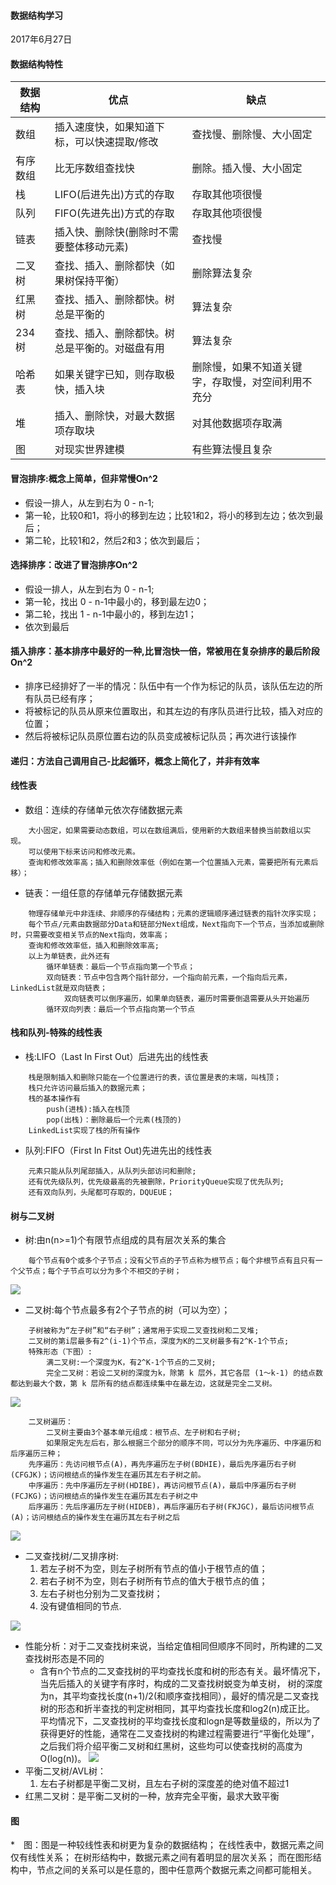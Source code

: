 #### 数据结构学习
2017年6月27日 

#### 数据结构特性
数据结构 |                    优点                    |                缺点
--------|--------------------------------------------|----------------------
数组    | 插入速度快，如果知道下标，可以快速提取/修改   | 查找慢、删除慢、大小固定
有序数组| 比无序数组查找快                             | 删除。插入慢、大小固定
栈      | LIFO(后进先出)方式的存取                     | 存取其他项很慢
队列    | FIFO(先进先出)方式的存取                     | 存取其他项很慢
链表    | 插入快、删除快(删除时不需要整体移动元素)      | 查找慢
二叉树  | 查找、插入、删除都快（如果树保持平衡）        | 删除算法复杂
红黑树  | 查找、插入、删除都快。树总是平衡的            | 算法复杂
234树   | 查找、插入、删除都快。树总是平衡的。对磁盘有用| 算法复杂
哈希表  | 如果关键字已知，则存取极快，插入块            | 删除慢，如果不知道关键字，存取慢，对空间利用不充分
堆      | 插入、删除快，对最大数据项存取块              |对其他数据项存取满
图      | 对现实世界建模                               | 有些算法慢且复杂


#### 冒泡排序:概念上简单，但非常慢On^2
* 假设一排人，从左到右为 0  -  n-1;
* 第一轮，比较0和1，将小的移到左边；比较1和2，将小的移到左边；依次到最后；
* 第二轮，比较1和2，然后2和3；依次到最后；
#### 选择排序：改进了冒泡排序On^2
* 假设一排人，从左到右为 0  -  n-1;
* 第一轮，找出 0 - n-1中最小的，移到最左边0；
* 第二轮，找出 1 - n-1中最小的，移到左边1；
* 依次到最后
#### 插入排序：基本排序中最好的一种,比冒泡快一倍，常被用在复杂排序的最后阶段On^2
* 排序已经排好了一半的情况：队伍中有一个作为标记的队员，该队伍左边的所有队员已经有序；
* 将被标记的队员从原来位置取出，和其左边的有序队员进行比较，插入对应的位置；
* 然后将被标记队员原位置右边的队员变成被标记队员；再次进行该操作

#### 递归：方法自己调用自己-比起循环，概念上简化了，并非有效率


#### 线性表
* 数组：连续的存储单元依次存储数据元素
~~~
    大小固定，如果需要动态数组，可以在数组满后，使用新的大数组来替换当前数组以实现。
    可以使用下标来访问和修改元素。
    查询和修改效率高；插入和删除效率低（例如在第一个位置插入元素，需要把所有元素后移）；
~~~

* 链表：一组任意的存储单元存储数据元素
~~~
    物理存储单元中非连续、非顺序的存储结构；元素的逻辑顺序通过链表的指针次序实现；
    每个节点/元素由数据部分Data和链部分Next组成，Next指向下一个节点，当添加或删除时，只需要改变相关节点的Next指向，效率高；
    查询和修改效率低，插入和删除效率高;
    以上为单链表，此外还有
        循环单链表：最后一个节点指向第一个节点；
        双向链表：节点中包含两个指针部分，一个指向前元素，一个指向后元素，LinkedList就是双向链表；
            双向链表可以倒序遍历，如果单向链表，遍历时需要倒退需要从头开始遍历
        循环双向列表：最后一个节点指向第一个节点
~~~

#### 栈和队列-特殊的线性表
* 栈:LIFO（Last In First Out）后进先出的线性表
~~~
    栈是限制插入和删除只能在一个位置进行的表，该位置是表的末端，叫栈顶；
    栈只允许访问最后插入的数据元素；
    栈的基本操作有
        push(进栈):插入在栈顶
        pop(出栈)：删除最后一个元素(栈顶的)
    LinkedList实现了栈的所有操作
~~~
* 队列:FIFO（First In Fitst Out)先进先出的线性表
~~~
    元素只能从队列尾部插入，从队列头部访问和删除;
    还有优先级队列，优先级最高的先被删除，PriorityQueue实现了优先队列;
    还有双向队列，头尾都可存取的，DQUEUE；
~~~

#### 树与二叉树
* 树:由n(n>=1)个有限节点组成的具有层次关系的集合
~~~
    每个节点有0个或多个子节点；没有父节点的子节点称为根节点；每个非根节点有且只有一个父节点；每个子节点可以分为多个不相交的子树；
~~~
![](img/2.png)
* 二叉树:每个节点最多有2个子节点的树（可以为空）；
~~~
    子树被称为“左子树”和“右子树”；通常用于实现二叉查找树和二叉堆;
    二叉树的第i层最多有2^(i-1)个节点，深度为K的二叉树最多有2^K-1个节点;
    特殊形态（下图）:
        满二叉树:一个深度为K，有2^K-1个节点的二叉树;
        完全二叉树：若设二叉树的深度为k，除第 k 层外，其它各层 (1～k-1) 的结点数都达到最大个数，第 k 层所有的结点都连续集中在最左边，这就是完全二叉树。
~~~
![](img/1.jpg)
~~~
    二叉树遍历：
        二叉树主要由3个基本单元组成：根节点、左子树和右子树;
        如果限定先左后右，那么根据三个部分的顺序不同，可以分为先序遍历、中序遍历和后序遍历三种；
    先序遍历：先访问根节点(A)，再先序遍历左子树(BDHIE)，最后先序遍历右子树(CFGJK)；访问根结点的操作发生在遍历其左右子树之前。
    中序遍历：先中序遍历左子树(HDIBE)，再访问根节点(A)，最后中序遍历右子树(FCJKG)；访问根结点的操作发生在遍历其左右子树之中
    后序遍历：先后序遍历左子树(HIDEB)，再后序遍历右子树(FKJGC)，最后访问根节点(A)；访问根结点的操作发生在遍历其左右子树之后
~~~
![](img/3.png)
* 二叉查找树/二叉排序树:
    1. 若左子树不为空，则左子树所有节点的值小于根节点的值；
    2. 若右子树不为空，则右子树所有节点的值大于根节点的值；
    3. 左右子树也分别为二叉查找树；
    4. 没有键值相同的节点.
    
![](img/4.png)
* 性能分析：对于二叉查找树来说，当给定值相同但顺序不同时，所构建的二叉查找树形态是不同的
    * 含有n个节点的二叉查找树的平均查找长度和树的形态有关。最坏情况下，当先后插入的关键字有序时，构成的二叉查找树蜕变为单支树，
    树的深度为n，其平均查找长度(n+1)/2(和顺序查找相同），最好的情况是二叉查找树的形态和折半查找的判定树相同，其平均查找长度和log2(n)成正比。
    平均情况下，二叉查找树的平均查找长度和logn是等数量级的，所以为了获得更好的性能，通常在二叉查找树的构建过程需要进行“平衡化处理”，
    之后我们将介绍平衡二叉树和红黑树，这些均可以使查找树的高度为O(log(n))。
![](img/5.png)
* 平衡二叉树/AVL树：
    1. 左右子树都是平衡二叉树，且左右子树的深度差的绝对值不超过1
* 红黑二叉树：是平衡二叉树的一种，放弃完全平衡，最求大致平衡

#### 图
*　图：图是一种较线性表和树更为复杂的数据结构；
在线性表中，数据元素之间仅有线性关系；
在树形结构中，数据元素之间有着明显的层次关系；
而在图形结构中，节点之间的关系可以是任意的，图中任意两个数据元素之间都可能相关。
    

